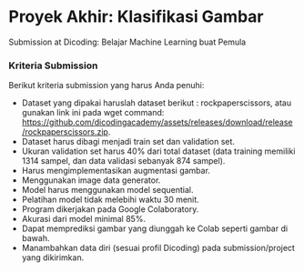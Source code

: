# Proyek Akhir: Klasifikasi Gambar
Submission at Dicoding: Belajar Machine Learning buat Pemula
### Kriteria Submission
Berikut kriteria submission yang harus Anda penuhi:
* Dataset yang dipakai haruslah dataset berikut : rockpaperscissors, atau gunakan link ini pada wget command: https://github.com/dicodingacademy/assets/releases/download/release/rockpaperscissors.zip.
* Dataset harus dibagi menjadi train set dan validation set.
* Ukuran validation set harus 40% dari total dataset (data training memiliki 1314 sampel, dan data validasi sebanyak 874 sampel).
* Harus mengimplementasikan augmentasi gambar.
* Menggunakan image data generator.
* Model harus menggunakan model sequential.
* Pelatihan model tidak melebihi waktu 30 menit.
* Program dikerjakan pada Google Colaboratory.
* Akurasi dari model minimal 85%.
* Dapat memprediksi gambar yang diunggah ke Colab seperti gambar di bawah.
* Manambahkan data diri (sesuai profil Dicoding) pada submission/project yang dikirimkan.








